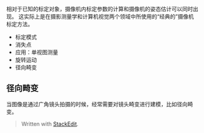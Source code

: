 相对于已知的标定对象，摄像机内标定参数的计算和摄像机的姿态估计可以同时出现。
这实际上是在摄影测量学和计算机视觉两个领域中所使用的“经典的”摄像机标定方法。
- 标定模式
- 消失点
- 应用：单视图测量
- 旋转运动
- 径向畸变
## 径向畸变
当图像是通过广角镜头拍摄的时候，经常需要对镜头畸变进行建模，比如径向畸变。



> Written with [StackEdit](https://stackedit.io/).
<!--stackedit_data:
eyJoaXN0b3J5IjpbODg4MjI1NzAxXX0=
-->
